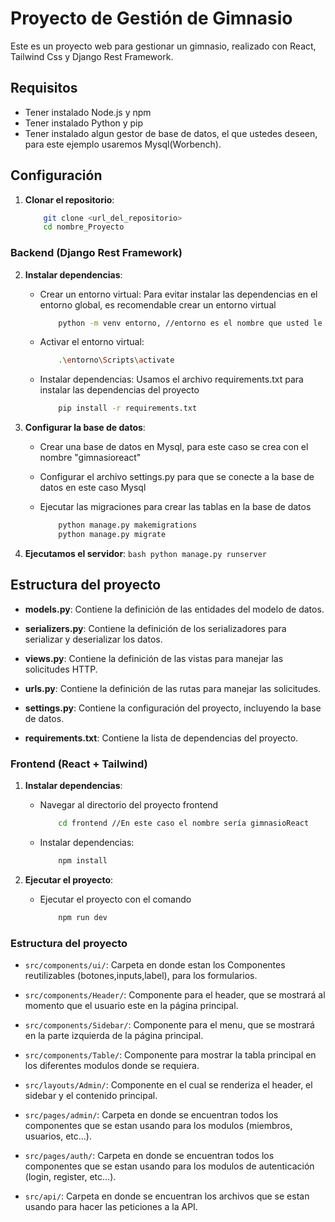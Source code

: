 # Proyecto de Gestión de Gimnasio

Este es un proyecto web para gestionar un gimnasio, realizado con React, Tailwind Css y Django Rest Framework.

## Requisitos

- Tener instalado Node.js y npm
- Tener instalado Python y pip
- Tener instalado algun gestor de base de datos, el que ustedes deseen, para este ejemplo usaremos Mysql(Worbench).

## Configuración

1. **Clonar el repositorio**:
    ```bash
        git clone <url_del_repositorio>
        cd nombre_Proyecto
    ```

### Backend (Django Rest Framework)

2. **Instalar dependencias**:
   - Crear un entorno virtual: Para evitar instalar las dependencias en el entorno global, es recomendable crear un entorno virtual
        ```bash
            python -m venv entorno, //entorno es el nombre que usted le quiera dar            
        ```
    - Activar el entorno virtual: 
        ```bash
            .\entorno\Scripts\activate            
        ```
    
    - Instalar dependencias: Usamos el archivo requirements.txt para instalar las dependencias del proyecto
        ```bash
            pip install -r requirements.txt
        ```

3. **Configurar la base de datos**:
    - Crear una base de datos en Mysql, para este caso se crea con el nombre "gimnasioreact"

    - Configurar el archivo settings.py para que se conecte a la base de datos en este caso Mysql

    - Ejecutar las migraciones para crear las tablas en la base de datos
        ```bash
            python manage.py makemigrations
            python manage.py migrate
        ```

4. **Ejecutamos el servidor**:
        ```bash
            python manage.py runserver
        ```

## Estructura del proyecto

- **models.py**: Contiene la definición de las entidades del modelo de datos.

- **serializers.py**: Contiene la definición de los serializadores para serializar y           deserializar los datos.

- **views.py**: Contiene la definición de las vistas para manejar las solicitudes HTTP.

- **urls.py**: Contiene la definición de las rutas para manejar las solicitudes.

- **settings.py**: Contiene la configuración del proyecto, incluyendo la base de datos.

- **requirements.txt**: Contiene la lista de dependencias del proyecto.


### Frontend (React + Tailwind)

1. **Instalar dependencias**:
    - Navegar al directorio del proyecto frontend
        ```bash
            cd frontend //En este caso el nombre sería gimnasioReact
        ```

    - Instalar dependencias:
        ```bash
            npm install
        ```

2. **Ejecutar el proyecto**:
    - Ejecutar el proyecto con el comando
        ```bash
            npm run dev
        ```

### Estructura del proyecto

- `src/components/ui/`: Carpeta en donde estan los Componentes reutilizables (botones,inputs,label), para los formularios.

- `src/components/Header/`: Componente para el header, que se mostrará al momento que el usuario este en la página principal.

- `src/components/Sidebar/`: Componente para el menu, que se mostrará en la parte izquierda de la página principal.

- `src/components/Table/`: Componente para mostrar la tabla principal en los diferentes modulos donde se requiera.

- `src/layouts/Admin/`: Componente en el cual se renderiza el header, el sidebar y el contenido principal.

- `src/pages/admin/`: Carpeta en donde se encuentran todos los componentes que se estan usando para los modulos (miembros, usuarios, etc...).

- `src/pages/auth/`: Carpeta en donde se encuentran todos los componentes que se estan usando para los modulos de autenticación (login, register, etc...).

- `src/api/`: Carpeta en donde se encuentran los archivos que se estan usando para hacer las peticiones a la API.

